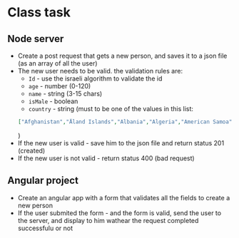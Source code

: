 # Class task
## Node server 
* Create a post request that gets a new person, and saves it to a json file (as an array of all the user)
* The new user needs to be valid. the validation rules are:
    * `Id` - use the israeli algorithm to validate the id
    * `age` - number (0-120)
    * `name` - string (3-15 chars)
    * `isMale` - boolean
    * `country` - string (must to be one of the values in this list:
    ```json
    ["Afghanistan","Åland Islands","Albania","Algeria","American Samoa","Andorra","Angola","Anguilla","Antarctica","Antigua and Barbuda","Argentina","Armenia","Aruba","Australia","Austria","Azerbaijan","Bahamas","Bahrain","Bangladesh","Barbados","Belarus","Belgium","Belize","Benin","Bermuda","Bhutan","Bolivia (Plurinational State of)","Bonaire, Sint Eustatius and Saba","Bosnia and Herzegovina","Botswana","Bouvet Island","Brazil","British Indian Ocean Territory","United States Minor Outlying Islands","Virgin Islands (British)","Virgin Islands (U.S.)","Brunei Darussalam","Bulgaria","Burkina Faso","Burundi","Cambodia","Cameroon","Canada","Cabo Verde","Cayman Islands","Central African Republic","Chad","Chile","China","Christmas Island","Cocos (Keeling) Islands","Colombia","Comoros","Congo","Congo (Democratic Republic of the)","Cook Islands","Costa Rica","Croatia","Cuba","Curaçao","Cyprus","Czech Republic","Denmark","Djibouti","Dominica","Dominican Republic","Ecuador","Egypt","El Salvador","Equatorial Guinea","Eritrea","Estonia","Ethiopia","Falkland Islands (Malvinas)","Faroe Islands","Fiji","Finland","France","French Guiana","French Polynesia","French Southern Territories","Gabon","Gambia","Georgia","Germany","Ghana","Gibraltar","Greece","Greenland","Grenada","Guadeloupe","Guam","Guatemala","Guernsey","Guinea","Guinea-Bissau","Guyana","Haiti","Heard Island and McDonald Islands","Holy See","Honduras","Hong Kong","Hungary","Iceland","India","Indonesia","Côte d'Ivoire","Iran (Islamic Republic of)","Iraq","Ireland","Isle of Man","Israel","Italy","Jamaica","Japan","Jersey","Jordan","Kazakhstan","Kenya","Kiribati","Kuwait","Kyrgyzstan","Lao People's Democratic Republic","Latvia","Lebanon","Lesotho","Liberia","Libya","Liechtenstein","Lithuania","Luxembourg","Macao","Macedonia (the former Yugoslav Republic of)","Madagascar","Malawi","Malaysia","Maldives","Mali","Malta","Marshall Islands","Martinique","Mauritania","Mauritius","Mayotte","Mexico","Micronesia (Federated States of)","Moldova (Republic of)","Monaco","Mongolia","Montenegro","Montserrat","Morocco","Mozambique","Myanmar","Namibia","Nauru","Nepal","Netherlands","New Caledonia","New Zealand","Nicaragua","Niger","Nigeria","Niue","Norfolk Island","Korea (Democratic People's Republic of)","Northern Mariana Islands","Norway","Oman","Pakistan","Palau","Palestine, State of","Panama","Papua New Guinea","Paraguay","Peru","Philippines","Pitcairn","Poland","Portugal","Puerto Rico","Qatar","Republic of Kosovo","Réunion","Romania","Russian Federation","Rwanda","Saint Barthélemy","Saint Helena, Ascension and Tristan da Cunha","Saint Kitts and Nevis","Saint Lucia","Saint Martin (French part)","Saint Pierre and Miquelon","Saint Vincent and the Grenadines","Samoa","San Marino","Sao Tome and Principe","Saudi Arabia","Senegal","Serbia","Seychelles","Sierra Leone","Singapore","Sint Maarten (Dutch part)","Slovakia","Slovenia","Solomon Islands","Somalia","South Africa","South Georgia and the South Sandwich Islands","Korea (Republic of)","South Sudan","Spain","Sri Lanka","Sudan","Suriname","Svalbard and Jan Mayen","Swaziland","Sweden","Switzerland","Syrian Arab Republic","Taiwan","Tajikistan","Tanzania, United Republic of","Thailand","Timor-Leste","Togo","Tokelau","Tonga","Trinidad and Tobago","Tunisia","Turkey","Turkmenistan","Turks and Caicos Islands","Tuvalu","Uganda","Ukraine","United Arab Emirates","United Kingdom of Great Britain and Northern Ireland","United States of America","Uruguay","Uzbekistan","Vanuatu","Venezuela (Bolivarian Republic of)","Viet Nam","Wallis and Futuna","Western Sahara","Yemen","Zambia","Zimbabwe"]
    ```
    )
* If the new user is valid - save him to the json file and return status 201 (created)
* If the new user is not valid - return status 400 (bad request)


## Angular project
* Create an angular app with a form that validates all the fields to create a new person
* If the user submited the form - and the form is valid, send the user to the server, and display to him wathear the request completed successfulu or not
        
